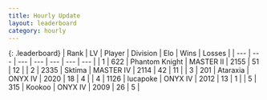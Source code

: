 ```yaml
---
title: Hourly Update
layout: leaderboard
category: hourly
---
```


{: .leaderboard}
| Rank | LV | Player | Division | Elo | Wins | Losses |
| --- | --- | --- | --- | --- | --- | --- |
| <span data-change="0">1</span> | 622 | <span title="ID: 742939">Phantom Knight</span> | MASTER II | <span data-change="0">2155</span> | <span data-change="0">51</span> | <span data-change="0">12</span> |
| <span data-change="0">2</span> | 2335 | <span title="ID: 353063">Sktima</span> | MASTER IV | <span data-change="7">2114</span> | <span data-change="2">42</span> | <span data-change="1">11</span> |
| <span data-change="0">3</span> | 201 | <span title="ID: 745153">Ataraxia</span> | ONYX IV | <span data-change="0">2020</span> | <span data-change="0">18</span> | <span data-change="0">4</span> |
| <span data-change="0">4</span> | 1126 | <span title="ID: 41925">lucapoke</span> | ONYX IV | <span data-change="0">2012</span> | <span data-change="0">13</span> | <span data-change="0">1</span> |
| <span data-change="0">5</span> | 315 | <span title="ID: 598288">Kookoo</span> | ONYX IV | <span data-change="0">2009</span> | <span data-change="0">26</span> | <span data-change="0">5</span> |